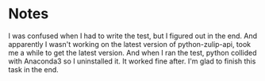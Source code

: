 # Notes


I was confused when I had to write the test, but I figured out in the end.
And apparently I wasn't working on the latest version of python-zulip-api, took me a while to get the latest version.
And when I ran the test, python collided with Anaconda3 so I uninstalled it. It worked fine after.
I'm glad to finish this task in the end.